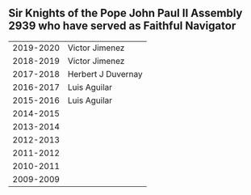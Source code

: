 <h2>Sir Knights of the Pope John Paul II Assembly 2939 who have served as Faithful Navigator</h2>
<table>
<tr><td>2019-2020 <td>Victor Jimenez</tr>
<tr><td>2018-2019 <td>Victor Jimenez</tr>
<tr><td>2017-2018 <td>Herbert J Duvernay</tr>
<tr><td>2016-2017 <td>Luis Aguilar</tr>
<tr><td>2015-2016 <td>Luis Aguilar</tr>
<tr><td>2014-2015<td></tr>
<tr><td>2013-2014<td></tr>
<tr><td>2012-2013<td></tr>
<tr><td>2011-2012<td></tr>
<tr><td>2010-2011<td></tr>
<tr><td>2009-2009<td></tr>
</table>
